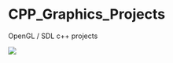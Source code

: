 # CPP_Graphics_Projects
OpenGL / SDL c++ projects

![](https://media.giphy.com/media/dCXsptcIBloFTcg8zt/giphy.gif)
![]()
![]()
![]()
![]()
![]()


